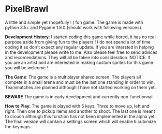 # PixelBrawl
A little and simple yet (hopefully ! ) fun game. The game is made with python 3.5+ and Pygame 1.8.0 (should work with following versions).

__Development History__:
I started coding this game while bored, it has no real purpose aside from giving fun to the players ! I do not spend a lot of time coding it so don't expect any regular update. 
If you are intersted in helping in the development please write to me. Also please feel free to send advices and recomendations. They will all be taken into consideration. NOTICE: If you are an artist and are interested in making custom sprites for this game you will be welcome !

__The Game__:
The game is a multiplayer shared screen. The players all compete in a small arena and must be the last one standing in order to win. Teammatches are planned although I have not started working on them yet.

**BEWARE** The game is in early development and currently non-functionnal.

__How to Play__:
The game is played with 5 keys. Three to move up, left and right. Then one to pickup items and another to shoot. The last one is meant to crouch although this function has not been implemented in the alpha yet.
The final version will contain a settings screen which will enable ti cutomize the keymaps.



